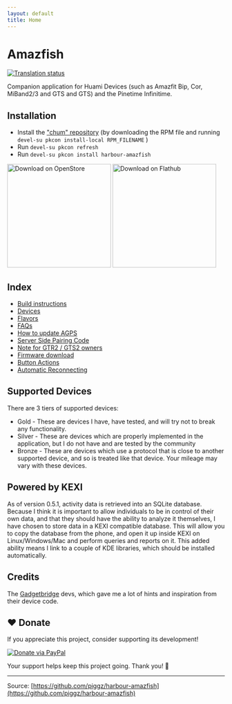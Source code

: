 ```yaml
---
layout: default
title: Home
---
```


# Amazfish

[![Translation status](https://hosted.weblate.org/widget/harbour-amazfish/svg-badge.svg)](https://hosted.weblate.org/engage/harbour-amazfish/)

Companion application for Huami Devices (such as Amazfit Bip, Cor, MiBand2/3 and GTS and GTS) and the Pinetime Infinitime.

## Installation
* Install the ["chum" repository](https://chumrpm.netlify.app/) (by downloading the RPM file and running `devel-su pkcon install-local RPM_FILENAME` )
* Run `devel-su pkcon refresh`
* Run `devel-su pkcon install harbour-amazfish`

<a href='https://open-store.io/app/uk.co.piggz.amazfish'><img width='240' alt='Download on OpenStore' src='https://open-store.io/badges/en_US.svg'/></a>
<a href='https://flathub.org/apps/details/uk.co.piggz.amazfish'><img width='240' alt='Download on Flathub' src='https://flathub.org/assets/badges/flathub-badge-en.png'/></a>

## Index

* [Build instructions](build-instructions)
* [Devices](/devices)
* [Flavors](Flavors)
* [FAQs](FAQs)
* [How to update AGPS](How-To-update-AGPS)
* [Server Side Pairing Code](Server-Side-Pairing)
* [Note for GTR2 / GTS2 owners](Appearance)
* [Firmware download](firmware-download)
* [Button Actions](button-actions) 
* [Automatic Reconnecting](automatic-reconnecting)

## Supported Devices

There are 3 tiers of supported devices:
* Gold - These are devices I have, have tested, and will try not to break any functionality.
* Silver - These are devices which are properly implemented in the application, but I do not have and are tested by the community
* Bronze - These are devices which use a protocol that is close to another supported device, and so is treated like that device.  Your mileage may vary with these devices.
 
## Powered by KEXI

As of version 0.5.1, activity data is retrieved into an SQLite database.  Because I think it is important to allow individuals to be in control of their own data, and that
they should have the ability to analyze it themselves, I have chosen to store data in a KEXI compatible database.  This will allow you to copy the database from the phone,
and open it up inside KEXI on Linux/Windows/Mac and perform queries and reports on it.  This added ability means I link to a couple of KDE libraries, which should be
installed automatically.



## Credits

The [Gadgetbridge](https://codeberg.org/Freeyourgadget/Gadgetbridge) devs, which gave me a lot of hints and inspiration
from their device code.


## ❤️ Donate

If you appreciate this project, consider supporting its development!  

[![Donate via PayPal](https://img.shields.io/badge/Donate-PayPal-blue.svg)](https://paypal.me/piggz)  

Your support helps keep this project going. Thank you! 🙌

---

Source: [https://github.com/piggz/harbour-amazfish](https://github.com/piggz/harbour-amazfish)
